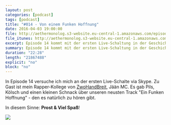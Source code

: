 ```yaml
---
layout: post
categories: [podcast]
tags: [podcast]
title: "#014 - Von einem Funken Hoffnung"
date: 2016-04-03 19:00:00
file: http://aethermonolog.s3-website.eu-central-1.amazonaws.com/episodes/aethermonolog-014.mp3
file_itunes: http://aethermonolog.s3-website.eu-central-1.amazonaws.com/episodes/aethermonolog-014.m4a
excerpt: Episode 14 kommt mit der ersten Live-Schaltung in der Geschichte des Aethermonologs um die Ecke. Es gibt somit einen Gast via Skype und einen neuen Song auf die Ohren.
summary: Episode 14 kommt mit der ersten Live-Schaltung in der Geschichte des Aethermonologs um die Ecke. Es gibt somit einen Gast via Skype und einen neuen Song auf die Ohren.
duration: "22:28"
length: "21867488"
explicit: "no"
block: "no"
---
```


In Episode 14 versuche ich mich an der ersten Live-Schalte via Skype. Zu Gast ist mein Rapper-Kollege von [ZwoHandBreit](http://zwohandbreit.de), Jään MC. Es gab Pils, Kölsch und einen kleinen Schnack über unseren neusten Track "Ein Funken Hoffnung" - den es natürlich zu hören gibt.

In diesem Sinne: **Prost & Viel Spaß**!

![]({{site.url}}/images/content/aem014-screenshot.jpg)
